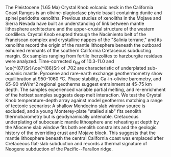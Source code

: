 The Pleistocene (1.65 Ma) Crystal Knob volcanic neck in the California
Coast Ranges is an olivine-plagioclase phyric basalt containing dunite and
spinel peridotite xenoliths. Previous studies of xenoliths in the Mojave and Sierra
Nevada have built an understanding of link between mantle lithosphere
architecture and the upper-crustal structure of the western cordillera. Crystal
Knob erupted through the Nacimiento belt of the Franciscan complex and
crystalline nappes of the "Salinia terrane," and its xenoliths
record the origin of the mantle lithosphere beneath the outboard exhumed
remnants of the southern California Cretaceous subducting margin. Six samples
ranging from fertile lherzolites to harzburgite residues were analyzed.
Time-corrected $\epsilon_{\textrm{Nd}}$ of 10.3-11.0 and
\ce{^{87}Sr}/\ce{^{86}Sr} of .702 are characteristic of underplated sub-oceanic
mantle. Pyroxene and rare-earth exchange geothermometry show equilibration at
950-1060 ºC. Phase stability, Ca-in-olivine barometry, and 65-90 mW/m^2
regional geotherms suggest entrainment at 45-75 km depth. The samples
experienced variable partial melting, and re-enrichment of the hottest samples
suggests deep melt interaction. We test the Crystal Knob temperature-depth
array against model geotherms matching a range of tectonic scenarios: A shallow
Mendocino slab window source is excluded, and a young Monterey-plate "stalled
slab" fits xenolith thermobarometry but is geodynamically untenable. Cretaceous
underplating of suboceanic mantle lithosphere and reheating at depth by the
Miocene slab window fits both xenolith constraints and the geologic history of
the overriding crust and Mojave block. This suggests that the mantle
lithosphere beneath the central California coast was emplaced after Cretaceous
flat-slab subduction and records a thermal signature of Neogene subduction of
the Pacific--Farallon ridge.

